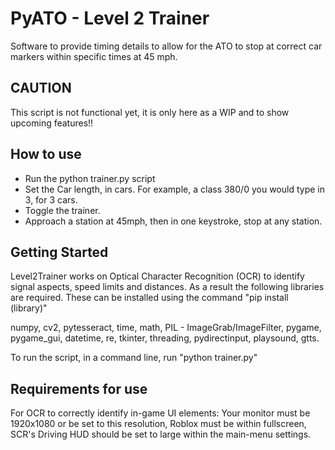 # PyATO - Level 2 Trainer
Software to provide timing details to allow for the ATO to stop at correct car markers within specific times at 45 mph.

## CAUTION
This script is not functional yet, it is only here as a WIP and to show upcoming features!!

## How to use
- Run the python trainer.py script
- Set the Car length, in cars. For example, a class 380/0 you would type in 3, for 3 cars.
- Toggle the trainer.
- Approach a station at 45mph, then in one keystroke, stop at any station.

## Getting Started
Level2Trainer works on Optical Character Recognition (OCR) to identify signal aspects, speed limits and distances. As a result the following libraries are required.
These can be installed using the command "pip install (library)"

numpy, cv2, pytesseract, time, math, PIL - ImageGrab/ImageFilter, pygame, pygame_gui, datetime, re, tkinter, threading, pydirectinput, playsound, gtts.

To run the script, in a command line, run "python trainer.py"

## Requirements for use
For OCR to correctly identify in-game UI elements:
Your monitor must be 1920x1080 or be set to this resolution, Roblox must be within fullscreen, SCR's Driving HUD should be set to large within the main-menu settings.

